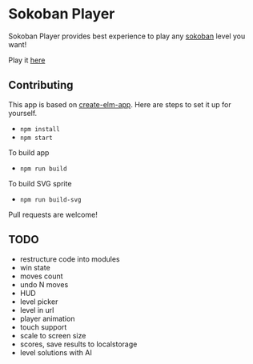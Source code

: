 # Sokoban Player

Sokoban Player provides best experience to play any [sokoban](https://en.wikipedia.org/wiki/Sokoban) level you want!

Play it [here]()

## Contributing

This app is based on [create-elm-app](https://github.com/halfzebra/create-elm-app).
Here are steps to set it up for yourself.

- `npm install`
- `npm start`

To build app

- `npm run build`

To build SVG sprite

- `npm run build-svg`

Pull requests are welcome!

## TODO

- restructure code into modules
- win state
- moves count
- undo N moves
- HUD
- level picker
- level in url
- player animation
- touch support
- scale to screen size
- scores, save results to localstorage
- level solutions with AI
